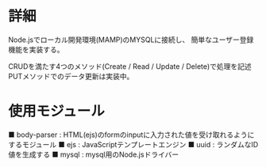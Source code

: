 # 詳細

Node.jsでローカル開発環境(MAMP)のMYSQLに接続し、
簡単なユーザー登録機能を実装する。

CRUDを満たす4つのメソッド(Create / Read / Update / Delete)で処理を記述
PUTメソッドでのデータ更新は実装中。


# 使用モジュール

■ body-parser : HTML(ejs)のformのinputに入力された値を受け取れるようにするモジュール
■ ejs : JavaScriptテンプレートエンジン
■ uuid : ランダムなID値を生成する
■ mysql : mysql用のNode.jsドライバー


